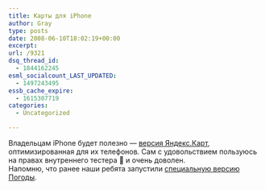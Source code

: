 ```yaml
---
title: Карты для iPhone
author: Gray
type: posts
date: 2008-06-10T18:02:19+00:00
excerpt:
url: /9321
dsq_thread_id:
  - 1844162245
esml_socialcount_LAST_UPDATED:
  - 1497243495
essb_cache_expire:
  - 1615307719
categories:
  - Uncategorized

---
```








Владельцам iPhone будет полезно &#8212; <a href="http://i-maps.yandex.ru/" target="_blank">версия Яндекс.Карт</a>, оптимизированная для их телефонов. Сам с удовольствием пользуюсь на правах внутреннего тестера 🙂 и очень доволен.  
Напомню, что ранее наши ребята запустили <a href="http://iweather.yandex.ru/" target="_blank">специальную версию Погоды</a>.